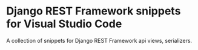 # Django REST Framework snippets for Visual Studio Code

A collection of snippets for Django REST Framework api views, serializers.
